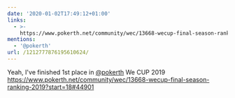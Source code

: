```yaml
---
date: '2020-01-02T17:49:12+01:00'
links:
  - >-
    https://www.pokerth.net/community/wec/13668-wecup-final-season-ranking-2019?start=18#44901
mentions:
  - '@pokerth'
url: /1212777876195610624/
---
```

Yeah, I've finished 1st place in [@pokerth](https://twitter.com/@pokerth) We CUP 2019 https://www.pokerth.net/community/wec/13668-wecup-final-season-ranking-2019?start=18#44901
